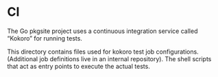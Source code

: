 # CI

The Go pkgsite project uses a continuous integration service called “Kokoro”
for running tests.

This directory contains files used for kokoro test job configurations.
(Additional job definitions live in an internal repository). The shell scripts
that act as entry points to execute the actual tests.
